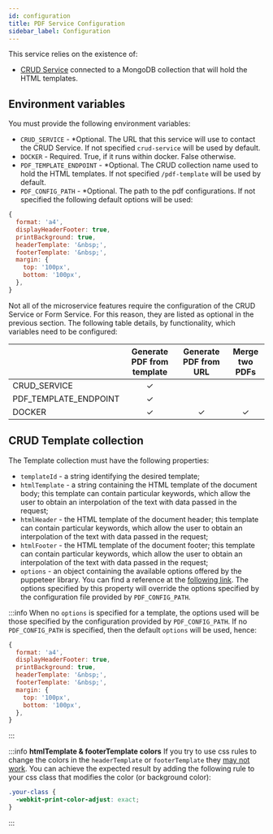 ```yaml
---
id: configuration
title: PDF Service Configuration
sidebar_label: Configuration
---
```




This service relies on the existence of:
- [CRUD Service](/runtime_suite/crud-service/10_overview_and_usage.md) connected to a MongoDB collection that will hold the HTML templates.

## Environment variables
You must provide the following environment variables:
- `CRUD_SERVICE` - *Optional. The URL that this service will use to contact the CRUD Service. If not specified `crud-service` will be used by default.
- `DOCKER` - Required. True, if it runs within docker. False otherwise.
- `PDF_TEMPLATE_ENDPOINT` - *Optional. The CRUD collection name used to hold the HTML templates. If not specified `/pdf-template` will be used by default.
- `PDF_CONFIG_PATH` - *Optional. The path to the pdf configurations. If not specified the following default options will be used:

```javascript
{
  format: 'a4',
  displayHeaderFooter: true,
  printBackground: true,
  headerTemplate: '&nbsp;',
  footerTemplate: '&nbsp;',
  margin: {
    top: '100px',
    bottom: '100px',
  },
}
```
Not all of the microservice features require the configuration of the CRUD Service or Form Service. For this reason, they are listed as optional in the previous section. The following table details, by functionality, which variables need to be configured:

|  | Generate PDF from template | Generate PDF from URL | Merge two PDFs |
|---|:---:|:---:|:---:|
| CRUD_SERVICE | ✓ |  |  |
| PDF_TEMPLATE_ENDPOINT | ✓ |  |  |
| DOCKER | ✓ | ✓ | ✓ |


## CRUD Template collection
The Template collection must have the following properties:
 - `templateId` - a string identifying the desired template;
 - `htmlTemplate` - a string containing the HTML template of the document body; this template can contain particular keywords, which allow the user to obtain an interpolation of the text with data passed in the request;
 - `htmlHeader` - the HTML template of the document header; this template can contain particular keywords, which allow the user to obtain an interpolation of the text with data passed in the request;
 - `htmlFooter` - the HTML template of the document footer; this template can contain particular keywords, which allow the user to obtain an interpolation of the text with data passed in the request;
 - `options` - an object containing the available options offered by the puppeteer library. You can find a reference at the [following link](https://pptr.dev/api/puppeteer.pdfoptions#properties). The options specified by this property will override the options specified by the configuration file provided by `PDF_CONFIG_PATH`.

:::info
When no `options` is specified for a template, the options used will be those specified by the configuration provided by `PDF_CONFIG_PATH`. If no `PDF_CONFIG_PATH` is specified, then the default `options` will be used, hence:
```javascript
{
  format: 'a4',
  displayHeaderFooter: true,
  printBackground: true,
  headerTemplate: '&nbsp;',
  footerTemplate: '&nbsp;',
  margin: {
    top: '100px',
    bottom: '100px',
  },
}
```
:::

:::info
**htmlTemplate & footerTemplate colors**
If you try to use css rules to change the colors in the `headerTemplate` or `footerTemplate` they [may not work](https://github.com/puppeteer/puppeteer/issues/2182).
You can achieve the expected result by adding the following rule to your css class that modifies the color (or background color):
```css
.your-class {
  -webkit-print-color-adjust: exact;
}
```
:::
